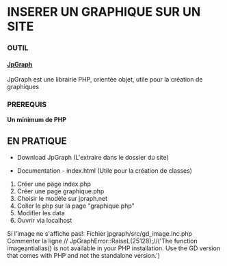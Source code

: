 # INSERER UN GRAPHIQUE SUR UN SITE

### OUTIL
#### [JpGraph](https://jpgraph.net/features/gallery.php#pie1)
JpGraph est une librairie PHP, orientée objet, utile pour la création de graphiques

### PREREQUIS
**Un minimum de PHP**

## EN PRATIQUE

* Download JpGraph
(L'extraire dans le dossier du site)

* Documentation - index.html
(Utile pour la création de classes)

1. Créer une page index.php
2. Créer une page graphique.php
3. Choisir le modèle sur jpraph.net
4. Coller le php sur la page "graphique.php"
5. Modifier les data 
6. Ouvrir via localhost

Si l'image ne s'affiche pas!:
Fichier jpgraph/src/gd_image.inc.php
Commenter la ligne             // JpGraphError::RaiseL(25128);//('The function imageantialias() is not available in your PHP installation. Use the GD version that comes with PHP and not the standalone version.')

